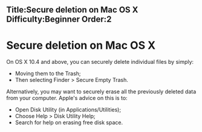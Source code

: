 Title:Secure deletion on Mac OS X
Difficulty:Beginner
Order:2
---
<h1>Secure deletion on Mac OS X</h1><p>On OS X 10.4 and above, you can securely delete individual files by simply:<ul><li>Moving them to the Trash;</li><li>Then selecting Finder > Secure Empty Trash.</li></ul></p><p>Alternatively, you may want to securely erase all the previously deleted data from your computer. Apple's advice on this is to:<ul><li>Open Disk Utility (in Applications/Utilities);</li><li>Choose Help > Disk Utility Help;</li><li>Search for help on erasing free disk space.</li></ul></p>